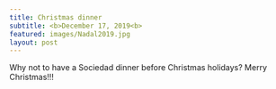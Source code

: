```yaml
---
title: Christmas dinner
subtitle: <b>December 17, 2019<b>
featured: images/Nadal2019.jpg
layout: post
---
```


<p>Why not to have a Sociedad dinner before Christmas holidays? Merry Christmas!!!</p>
